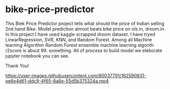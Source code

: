 # bike-price-predictor
This Biek Price Predictor project tells what should the price of Indian selling 2nd hand Bike. 
Model prediction almost beats bike price on olx.in, droom.in.
In this project I have used kaggle scrapped droom dataset. I have tryed LinearRegression, SVR, KNN, and Random Forest.
Among all Machine learning Algorithm Random Forest ensemble machine learning algorith r2score is about 99. something.
All of process to build model we eleborate jupyter notebook you can see.

Thank You!


https://user-images.githubusercontent.com/80037791/162590931-ee6e4d61-ddc9-4f65-8a6e-55d5b375324a.mp4

